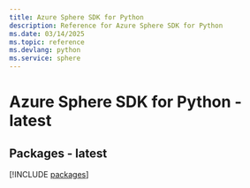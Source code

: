 ```yaml
---
title: Azure Sphere SDK for Python
description: Reference for Azure Sphere SDK for Python
ms.date: 03/14/2025
ms.topic: reference
ms.devlang: python
ms.service: sphere
---
```

# Azure Sphere SDK for Python - latest
## Packages - latest
[!INCLUDE [packages](sphere-index.md)]